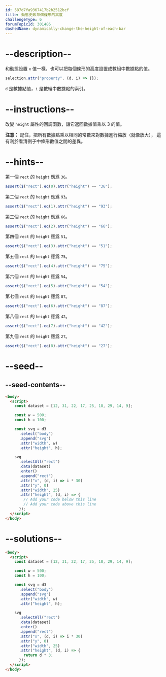 ```yaml
---
id: 587d7fa9367417b2b2512bcf
title: 動態更改每個條形的高度
challengeType: 6
forumTopicId: 301486
dashedName: dynamically-change-the-height-of-each-bar
---
```


# --description--

和動態設置 `x` 值一樣，也可以把每個條形的高度設置成數組中數據點的值。

```js
selection.attr("property", (d, i) => {});
```

`d` 是數據點值，`i` 是數組中數據點的索引。

# --instructions--

改變 `height` 屬性的回調函數，讓它返回數據值乘以 3 的值。

**注意：** 記住，把所有數據點乘以相同的常數來對數據進行縮放（就像放大）， 這有利於看清例子中條形數值之間的差異。

# --hints--

第一個 `rect` 的 `height` 應爲 `36`。

```js
assert($("rect").eq(0).attr("height") == "36");
```

第二個 `rect` 的 `height` 應爲 `93`。

```js
assert($("rect").eq(1).attr("height") == "93");
```

第三個 `rect` 的 `height` 應爲 `66`。

```js
assert($("rect").eq(2).attr("height") == "66");
```

第四個 `rect` 的 `height` 應爲 `51`。

```js
assert($("rect").eq(3).attr("height") == "51");
```

第五個 `rect` 的 `height` 應爲 `75`。

```js
assert($("rect").eq(4).attr("height") == "75");
```

第六個 `rect` 的 `height` 應爲 `54`。

```js
assert($("rect").eq(5).attr("height") == "54");
```

第七個 `rect` 的 `height` 應爲 `87`。

```js
assert($("rect").eq(6).attr("height") == "87");
```

第八個 `rect` 的 `height` 應爲 `42`。

```js
assert($("rect").eq(7).attr("height") == "42");
```

第九個 `rect` 的 `height` 應爲 `27`。

```js
assert($("rect").eq(8).attr("height") == "27");
```

# --seed--

## --seed-contents--

```html
<body>
  <script>
    const dataset = [12, 31, 22, 17, 25, 18, 29, 14, 9];

    const w = 500;
    const h = 100;

    const svg = d3
      .select("body")
      .append("svg")
      .attr("width", w)
      .attr("height", h);

    svg
      .selectAll("rect")
      .data(dataset)
      .enter()
      .append("rect")
      .attr("x", (d, i) => i * 30)
      .attr("y", 0)
      .attr("width", 25)
      .attr("height", (d, i) => {
        // Add your code below this line
        // Add your code above this line
      });
  </script>
</body>
```

# --solutions--

```html
<body>
  <script>
    const dataset = [12, 31, 22, 17, 25, 18, 29, 14, 9];

    const w = 500;
    const h = 100;

    const svg = d3
      .select("body")
      .append("svg")
      .attr("width", w)
      .attr("height", h);

    svg
      .selectAll("rect")
      .data(dataset)
      .enter()
      .append("rect")
      .attr("x", (d, i) => i * 30)
      .attr("y", 0)
      .attr("width", 25)
      .attr("height", (d, i) => {
        return d * 3;
      });
  </script>
</body>
```
